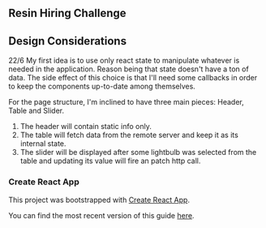 ## Resin Hiring Challenge


## Design Considerations

  22/6
  My first idea is to use only react state to manipulate whatever is needed in the application. Reason being that state
  doesn't have a ton of data. The side effect of this choice is that I'll need some callbacks in order to keep the components up-to-date among themselves.

  For the page structure, I'm inclined to have three main pieces: Header, Table and Slider.
  1. The header will contain static info only.
  2. The table will fetch data from the remote server and keep it as its internal state.
  3. The slider will be displayed after some lightbulb was selected from the table and updating its value will fire an patch http call.

### Create React App

This project was bootstrapped with [Create React App](https://github.com/facebookincubator/create-react-app).

You can find the most recent version of this guide [here](https://github.com/facebookincubator/create-react-app/blob/master/packages/react-scripts/template/README.md).

